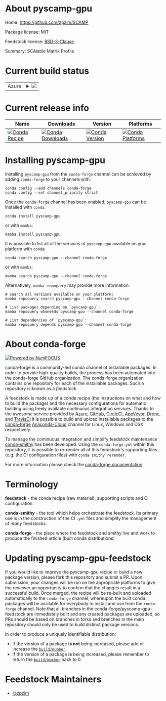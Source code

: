 About pyscamp-gpu
=================

Home: https://github.com/zpzim/SCAMP

Package license: MIT

Feedstock license: [BSD-3-Clause](https://github.com/conda-forge/pyscamp-gpu-feedstock/blob/main/LICENSE.txt)

Summary: SCAlable Matrix Profile

Current build status
====================


<table>
    
  <tr>
    <td>Azure</td>
    <td>
      <details>
        <summary>
          <a href="https://dev.azure.com/conda-forge/feedstock-builds/_build/latest?definitionId=16418&branchName=main">
            <img src="https://dev.azure.com/conda-forge/feedstock-builds/_apis/build/status/pyscamp-gpu-feedstock?branchName=main">
          </a>
        </summary>
        <table>
          <thead><tr><th>Variant</th><th>Status</th></tr></thead>
          <tbody><tr>
              <td>linux_64_c_compiler_version10cuda_compiler_version11.1cxx_compiler_version10numpy1.19python3.7.____cpython</td>
              <td>
                <a href="https://dev.azure.com/conda-forge/feedstock-builds/_build/latest?definitionId=16418&branchName=main">
                  <img src="https://dev.azure.com/conda-forge/feedstock-builds/_apis/build/status/pyscamp-gpu-feedstock?branchName=main&jobName=linux&configuration=linux_64_c_compiler_version10cuda_compiler_version11.1cxx_compiler_version10numpy1.19python3.7.____cpython" alt="variant">
                </a>
              </td>
            </tr><tr>
              <td>linux_64_c_compiler_version10cuda_compiler_version11.1cxx_compiler_version10numpy1.19python3.8.____73_pypy</td>
              <td>
                <a href="https://dev.azure.com/conda-forge/feedstock-builds/_build/latest?definitionId=16418&branchName=main">
                  <img src="https://dev.azure.com/conda-forge/feedstock-builds/_apis/build/status/pyscamp-gpu-feedstock?branchName=main&jobName=linux&configuration=linux_64_c_compiler_version10cuda_compiler_version11.1cxx_compiler_version10numpy1.19python3.8.____73_pypy" alt="variant">
                </a>
              </td>
            </tr><tr>
              <td>linux_64_c_compiler_version10cuda_compiler_version11.1cxx_compiler_version10numpy1.19python3.8.____cpython</td>
              <td>
                <a href="https://dev.azure.com/conda-forge/feedstock-builds/_build/latest?definitionId=16418&branchName=main">
                  <img src="https://dev.azure.com/conda-forge/feedstock-builds/_apis/build/status/pyscamp-gpu-feedstock?branchName=main&jobName=linux&configuration=linux_64_c_compiler_version10cuda_compiler_version11.1cxx_compiler_version10numpy1.19python3.8.____cpython" alt="variant">
                </a>
              </td>
            </tr><tr>
              <td>linux_64_c_compiler_version10cuda_compiler_version11.1cxx_compiler_version10numpy1.19python3.9.____73_pypy</td>
              <td>
                <a href="https://dev.azure.com/conda-forge/feedstock-builds/_build/latest?definitionId=16418&branchName=main">
                  <img src="https://dev.azure.com/conda-forge/feedstock-builds/_apis/build/status/pyscamp-gpu-feedstock?branchName=main&jobName=linux&configuration=linux_64_c_compiler_version10cuda_compiler_version11.1cxx_compiler_version10numpy1.19python3.9.____73_pypy" alt="variant">
                </a>
              </td>
            </tr><tr>
              <td>linux_64_c_compiler_version10cuda_compiler_version11.1cxx_compiler_version10numpy1.19python3.9.____cpython</td>
              <td>
                <a href="https://dev.azure.com/conda-forge/feedstock-builds/_build/latest?definitionId=16418&branchName=main">
                  <img src="https://dev.azure.com/conda-forge/feedstock-builds/_apis/build/status/pyscamp-gpu-feedstock?branchName=main&jobName=linux&configuration=linux_64_c_compiler_version10cuda_compiler_version11.1cxx_compiler_version10numpy1.19python3.9.____cpython" alt="variant">
                </a>
              </td>
            </tr><tr>
              <td>linux_64_c_compiler_version10cuda_compiler_version11.1cxx_compiler_version10numpy1.21python3.10.____cpython</td>
              <td>
                <a href="https://dev.azure.com/conda-forge/feedstock-builds/_build/latest?definitionId=16418&branchName=main">
                  <img src="https://dev.azure.com/conda-forge/feedstock-builds/_apis/build/status/pyscamp-gpu-feedstock?branchName=main&jobName=linux&configuration=linux_64_c_compiler_version10cuda_compiler_version11.1cxx_compiler_version10numpy1.21python3.10.____cpython" alt="variant">
                </a>
              </td>
            </tr><tr>
              <td>linux_64_c_compiler_version10cuda_compiler_version11.2cxx_compiler_version10numpy1.19python3.7.____cpython</td>
              <td>
                <a href="https://dev.azure.com/conda-forge/feedstock-builds/_build/latest?definitionId=16418&branchName=main">
                  <img src="https://dev.azure.com/conda-forge/feedstock-builds/_apis/build/status/pyscamp-gpu-feedstock?branchName=main&jobName=linux&configuration=linux_64_c_compiler_version10cuda_compiler_version11.2cxx_compiler_version10numpy1.19python3.7.____cpython" alt="variant">
                </a>
              </td>
            </tr><tr>
              <td>linux_64_c_compiler_version10cuda_compiler_version11.2cxx_compiler_version10numpy1.19python3.8.____73_pypy</td>
              <td>
                <a href="https://dev.azure.com/conda-forge/feedstock-builds/_build/latest?definitionId=16418&branchName=main">
                  <img src="https://dev.azure.com/conda-forge/feedstock-builds/_apis/build/status/pyscamp-gpu-feedstock?branchName=main&jobName=linux&configuration=linux_64_c_compiler_version10cuda_compiler_version11.2cxx_compiler_version10numpy1.19python3.8.____73_pypy" alt="variant">
                </a>
              </td>
            </tr><tr>
              <td>linux_64_c_compiler_version10cuda_compiler_version11.2cxx_compiler_version10numpy1.19python3.8.____cpython</td>
              <td>
                <a href="https://dev.azure.com/conda-forge/feedstock-builds/_build/latest?definitionId=16418&branchName=main">
                  <img src="https://dev.azure.com/conda-forge/feedstock-builds/_apis/build/status/pyscamp-gpu-feedstock?branchName=main&jobName=linux&configuration=linux_64_c_compiler_version10cuda_compiler_version11.2cxx_compiler_version10numpy1.19python3.8.____cpython" alt="variant">
                </a>
              </td>
            </tr><tr>
              <td>linux_64_c_compiler_version10cuda_compiler_version11.2cxx_compiler_version10numpy1.19python3.9.____73_pypy</td>
              <td>
                <a href="https://dev.azure.com/conda-forge/feedstock-builds/_build/latest?definitionId=16418&branchName=main">
                  <img src="https://dev.azure.com/conda-forge/feedstock-builds/_apis/build/status/pyscamp-gpu-feedstock?branchName=main&jobName=linux&configuration=linux_64_c_compiler_version10cuda_compiler_version11.2cxx_compiler_version10numpy1.19python3.9.____73_pypy" alt="variant">
                </a>
              </td>
            </tr><tr>
              <td>linux_64_c_compiler_version10cuda_compiler_version11.2cxx_compiler_version10numpy1.19python3.9.____cpython</td>
              <td>
                <a href="https://dev.azure.com/conda-forge/feedstock-builds/_build/latest?definitionId=16418&branchName=main">
                  <img src="https://dev.azure.com/conda-forge/feedstock-builds/_apis/build/status/pyscamp-gpu-feedstock?branchName=main&jobName=linux&configuration=linux_64_c_compiler_version10cuda_compiler_version11.2cxx_compiler_version10numpy1.19python3.9.____cpython" alt="variant">
                </a>
              </td>
            </tr><tr>
              <td>linux_64_c_compiler_version10cuda_compiler_version11.2cxx_compiler_version10numpy1.21python3.10.____cpython</td>
              <td>
                <a href="https://dev.azure.com/conda-forge/feedstock-builds/_build/latest?definitionId=16418&branchName=main">
                  <img src="https://dev.azure.com/conda-forge/feedstock-builds/_apis/build/status/pyscamp-gpu-feedstock?branchName=main&jobName=linux&configuration=linux_64_c_compiler_version10cuda_compiler_version11.2cxx_compiler_version10numpy1.21python3.10.____cpython" alt="variant">
                </a>
              </td>
            </tr><tr>
              <td>linux_64_c_compiler_version9cuda_compiler_version11.0cxx_compiler_version9numpy1.19python3.7.____cpython</td>
              <td>
                <a href="https://dev.azure.com/conda-forge/feedstock-builds/_build/latest?definitionId=16418&branchName=main">
                  <img src="https://dev.azure.com/conda-forge/feedstock-builds/_apis/build/status/pyscamp-gpu-feedstock?branchName=main&jobName=linux&configuration=linux_64_c_compiler_version9cuda_compiler_version11.0cxx_compiler_version9numpy1.19python3.7.____cpython" alt="variant">
                </a>
              </td>
            </tr><tr>
              <td>linux_64_c_compiler_version9cuda_compiler_version11.0cxx_compiler_version9numpy1.19python3.8.____73_pypy</td>
              <td>
                <a href="https://dev.azure.com/conda-forge/feedstock-builds/_build/latest?definitionId=16418&branchName=main">
                  <img src="https://dev.azure.com/conda-forge/feedstock-builds/_apis/build/status/pyscamp-gpu-feedstock?branchName=main&jobName=linux&configuration=linux_64_c_compiler_version9cuda_compiler_version11.0cxx_compiler_version9numpy1.19python3.8.____73_pypy" alt="variant">
                </a>
              </td>
            </tr><tr>
              <td>linux_64_c_compiler_version9cuda_compiler_version11.0cxx_compiler_version9numpy1.19python3.8.____cpython</td>
              <td>
                <a href="https://dev.azure.com/conda-forge/feedstock-builds/_build/latest?definitionId=16418&branchName=main">
                  <img src="https://dev.azure.com/conda-forge/feedstock-builds/_apis/build/status/pyscamp-gpu-feedstock?branchName=main&jobName=linux&configuration=linux_64_c_compiler_version9cuda_compiler_version11.0cxx_compiler_version9numpy1.19python3.8.____cpython" alt="variant">
                </a>
              </td>
            </tr><tr>
              <td>linux_64_c_compiler_version9cuda_compiler_version11.0cxx_compiler_version9numpy1.19python3.9.____73_pypy</td>
              <td>
                <a href="https://dev.azure.com/conda-forge/feedstock-builds/_build/latest?definitionId=16418&branchName=main">
                  <img src="https://dev.azure.com/conda-forge/feedstock-builds/_apis/build/status/pyscamp-gpu-feedstock?branchName=main&jobName=linux&configuration=linux_64_c_compiler_version9cuda_compiler_version11.0cxx_compiler_version9numpy1.19python3.9.____73_pypy" alt="variant">
                </a>
              </td>
            </tr><tr>
              <td>linux_64_c_compiler_version9cuda_compiler_version11.0cxx_compiler_version9numpy1.19python3.9.____cpython</td>
              <td>
                <a href="https://dev.azure.com/conda-forge/feedstock-builds/_build/latest?definitionId=16418&branchName=main">
                  <img src="https://dev.azure.com/conda-forge/feedstock-builds/_apis/build/status/pyscamp-gpu-feedstock?branchName=main&jobName=linux&configuration=linux_64_c_compiler_version9cuda_compiler_version11.0cxx_compiler_version9numpy1.19python3.9.____cpython" alt="variant">
                </a>
              </td>
            </tr><tr>
              <td>linux_64_c_compiler_version9cuda_compiler_version11.0cxx_compiler_version9numpy1.21python3.10.____cpython</td>
              <td>
                <a href="https://dev.azure.com/conda-forge/feedstock-builds/_build/latest?definitionId=16418&branchName=main">
                  <img src="https://dev.azure.com/conda-forge/feedstock-builds/_apis/build/status/pyscamp-gpu-feedstock?branchName=main&jobName=linux&configuration=linux_64_c_compiler_version9cuda_compiler_version11.0cxx_compiler_version9numpy1.21python3.10.____cpython" alt="variant">
                </a>
              </td>
            </tr><tr>
              <td>win_64_cuda_compiler_version11.0numpy1.19python3.7.____cpython</td>
              <td>
                <a href="https://dev.azure.com/conda-forge/feedstock-builds/_build/latest?definitionId=16418&branchName=main">
                  <img src="https://dev.azure.com/conda-forge/feedstock-builds/_apis/build/status/pyscamp-gpu-feedstock?branchName=main&jobName=win&configuration=win_64_cuda_compiler_version11.0numpy1.19python3.7.____cpython" alt="variant">
                </a>
              </td>
            </tr><tr>
              <td>win_64_cuda_compiler_version11.0numpy1.19python3.8.____73_pypy</td>
              <td>
                <a href="https://dev.azure.com/conda-forge/feedstock-builds/_build/latest?definitionId=16418&branchName=main">
                  <img src="https://dev.azure.com/conda-forge/feedstock-builds/_apis/build/status/pyscamp-gpu-feedstock?branchName=main&jobName=win&configuration=win_64_cuda_compiler_version11.0numpy1.19python3.8.____73_pypy" alt="variant">
                </a>
              </td>
            </tr><tr>
              <td>win_64_cuda_compiler_version11.0numpy1.19python3.8.____cpython</td>
              <td>
                <a href="https://dev.azure.com/conda-forge/feedstock-builds/_build/latest?definitionId=16418&branchName=main">
                  <img src="https://dev.azure.com/conda-forge/feedstock-builds/_apis/build/status/pyscamp-gpu-feedstock?branchName=main&jobName=win&configuration=win_64_cuda_compiler_version11.0numpy1.19python3.8.____cpython" alt="variant">
                </a>
              </td>
            </tr><tr>
              <td>win_64_cuda_compiler_version11.0numpy1.19python3.9.____73_pypy</td>
              <td>
                <a href="https://dev.azure.com/conda-forge/feedstock-builds/_build/latest?definitionId=16418&branchName=main">
                  <img src="https://dev.azure.com/conda-forge/feedstock-builds/_apis/build/status/pyscamp-gpu-feedstock?branchName=main&jobName=win&configuration=win_64_cuda_compiler_version11.0numpy1.19python3.9.____73_pypy" alt="variant">
                </a>
              </td>
            </tr><tr>
              <td>win_64_cuda_compiler_version11.0numpy1.19python3.9.____cpython</td>
              <td>
                <a href="https://dev.azure.com/conda-forge/feedstock-builds/_build/latest?definitionId=16418&branchName=main">
                  <img src="https://dev.azure.com/conda-forge/feedstock-builds/_apis/build/status/pyscamp-gpu-feedstock?branchName=main&jobName=win&configuration=win_64_cuda_compiler_version11.0numpy1.19python3.9.____cpython" alt="variant">
                </a>
              </td>
            </tr><tr>
              <td>win_64_cuda_compiler_version11.0numpy1.21python3.10.____cpython</td>
              <td>
                <a href="https://dev.azure.com/conda-forge/feedstock-builds/_build/latest?definitionId=16418&branchName=main">
                  <img src="https://dev.azure.com/conda-forge/feedstock-builds/_apis/build/status/pyscamp-gpu-feedstock?branchName=main&jobName=win&configuration=win_64_cuda_compiler_version11.0numpy1.21python3.10.____cpython" alt="variant">
                </a>
              </td>
            </tr><tr>
              <td>win_64_cuda_compiler_version11.1numpy1.19python3.7.____cpython</td>
              <td>
                <a href="https://dev.azure.com/conda-forge/feedstock-builds/_build/latest?definitionId=16418&branchName=main">
                  <img src="https://dev.azure.com/conda-forge/feedstock-builds/_apis/build/status/pyscamp-gpu-feedstock?branchName=main&jobName=win&configuration=win_64_cuda_compiler_version11.1numpy1.19python3.7.____cpython" alt="variant">
                </a>
              </td>
            </tr><tr>
              <td>win_64_cuda_compiler_version11.1numpy1.19python3.8.____73_pypy</td>
              <td>
                <a href="https://dev.azure.com/conda-forge/feedstock-builds/_build/latest?definitionId=16418&branchName=main">
                  <img src="https://dev.azure.com/conda-forge/feedstock-builds/_apis/build/status/pyscamp-gpu-feedstock?branchName=main&jobName=win&configuration=win_64_cuda_compiler_version11.1numpy1.19python3.8.____73_pypy" alt="variant">
                </a>
              </td>
            </tr><tr>
              <td>win_64_cuda_compiler_version11.1numpy1.19python3.8.____cpython</td>
              <td>
                <a href="https://dev.azure.com/conda-forge/feedstock-builds/_build/latest?definitionId=16418&branchName=main">
                  <img src="https://dev.azure.com/conda-forge/feedstock-builds/_apis/build/status/pyscamp-gpu-feedstock?branchName=main&jobName=win&configuration=win_64_cuda_compiler_version11.1numpy1.19python3.8.____cpython" alt="variant">
                </a>
              </td>
            </tr><tr>
              <td>win_64_cuda_compiler_version11.1numpy1.19python3.9.____73_pypy</td>
              <td>
                <a href="https://dev.azure.com/conda-forge/feedstock-builds/_build/latest?definitionId=16418&branchName=main">
                  <img src="https://dev.azure.com/conda-forge/feedstock-builds/_apis/build/status/pyscamp-gpu-feedstock?branchName=main&jobName=win&configuration=win_64_cuda_compiler_version11.1numpy1.19python3.9.____73_pypy" alt="variant">
                </a>
              </td>
            </tr><tr>
              <td>win_64_cuda_compiler_version11.1numpy1.19python3.9.____cpython</td>
              <td>
                <a href="https://dev.azure.com/conda-forge/feedstock-builds/_build/latest?definitionId=16418&branchName=main">
                  <img src="https://dev.azure.com/conda-forge/feedstock-builds/_apis/build/status/pyscamp-gpu-feedstock?branchName=main&jobName=win&configuration=win_64_cuda_compiler_version11.1numpy1.19python3.9.____cpython" alt="variant">
                </a>
              </td>
            </tr><tr>
              <td>win_64_cuda_compiler_version11.1numpy1.21python3.10.____cpython</td>
              <td>
                <a href="https://dev.azure.com/conda-forge/feedstock-builds/_build/latest?definitionId=16418&branchName=main">
                  <img src="https://dev.azure.com/conda-forge/feedstock-builds/_apis/build/status/pyscamp-gpu-feedstock?branchName=main&jobName=win&configuration=win_64_cuda_compiler_version11.1numpy1.21python3.10.____cpython" alt="variant">
                </a>
              </td>
            </tr><tr>
              <td>win_64_cuda_compiler_version11.2numpy1.19python3.7.____cpython</td>
              <td>
                <a href="https://dev.azure.com/conda-forge/feedstock-builds/_build/latest?definitionId=16418&branchName=main">
                  <img src="https://dev.azure.com/conda-forge/feedstock-builds/_apis/build/status/pyscamp-gpu-feedstock?branchName=main&jobName=win&configuration=win_64_cuda_compiler_version11.2numpy1.19python3.7.____cpython" alt="variant">
                </a>
              </td>
            </tr><tr>
              <td>win_64_cuda_compiler_version11.2numpy1.19python3.8.____73_pypy</td>
              <td>
                <a href="https://dev.azure.com/conda-forge/feedstock-builds/_build/latest?definitionId=16418&branchName=main">
                  <img src="https://dev.azure.com/conda-forge/feedstock-builds/_apis/build/status/pyscamp-gpu-feedstock?branchName=main&jobName=win&configuration=win_64_cuda_compiler_version11.2numpy1.19python3.8.____73_pypy" alt="variant">
                </a>
              </td>
            </tr><tr>
              <td>win_64_cuda_compiler_version11.2numpy1.19python3.8.____cpython</td>
              <td>
                <a href="https://dev.azure.com/conda-forge/feedstock-builds/_build/latest?definitionId=16418&branchName=main">
                  <img src="https://dev.azure.com/conda-forge/feedstock-builds/_apis/build/status/pyscamp-gpu-feedstock?branchName=main&jobName=win&configuration=win_64_cuda_compiler_version11.2numpy1.19python3.8.____cpython" alt="variant">
                </a>
              </td>
            </tr><tr>
              <td>win_64_cuda_compiler_version11.2numpy1.19python3.9.____73_pypy</td>
              <td>
                <a href="https://dev.azure.com/conda-forge/feedstock-builds/_build/latest?definitionId=16418&branchName=main">
                  <img src="https://dev.azure.com/conda-forge/feedstock-builds/_apis/build/status/pyscamp-gpu-feedstock?branchName=main&jobName=win&configuration=win_64_cuda_compiler_version11.2numpy1.19python3.9.____73_pypy" alt="variant">
                </a>
              </td>
            </tr><tr>
              <td>win_64_cuda_compiler_version11.2numpy1.19python3.9.____cpython</td>
              <td>
                <a href="https://dev.azure.com/conda-forge/feedstock-builds/_build/latest?definitionId=16418&branchName=main">
                  <img src="https://dev.azure.com/conda-forge/feedstock-builds/_apis/build/status/pyscamp-gpu-feedstock?branchName=main&jobName=win&configuration=win_64_cuda_compiler_version11.2numpy1.19python3.9.____cpython" alt="variant">
                </a>
              </td>
            </tr><tr>
              <td>win_64_cuda_compiler_version11.2numpy1.21python3.10.____cpython</td>
              <td>
                <a href="https://dev.azure.com/conda-forge/feedstock-builds/_build/latest?definitionId=16418&branchName=main">
                  <img src="https://dev.azure.com/conda-forge/feedstock-builds/_apis/build/status/pyscamp-gpu-feedstock?branchName=main&jobName=win&configuration=win_64_cuda_compiler_version11.2numpy1.21python3.10.____cpython" alt="variant">
                </a>
              </td>
            </tr>
          </tbody>
        </table>
      </details>
    </td>
  </tr>
</table>

Current release info
====================

| Name | Downloads | Version | Platforms |
| --- | --- | --- | --- |
| [![Conda Recipe](https://img.shields.io/badge/recipe-pyscamp--gpu-green.svg)](https://anaconda.org/conda-forge/pyscamp-gpu) | [![Conda Downloads](https://img.shields.io/conda/dn/conda-forge/pyscamp-gpu.svg)](https://anaconda.org/conda-forge/pyscamp-gpu) | [![Conda Version](https://img.shields.io/conda/vn/conda-forge/pyscamp-gpu.svg)](https://anaconda.org/conda-forge/pyscamp-gpu) | [![Conda Platforms](https://img.shields.io/conda/pn/conda-forge/pyscamp-gpu.svg)](https://anaconda.org/conda-forge/pyscamp-gpu) |

Installing pyscamp-gpu
======================

Installing `pyscamp-gpu` from the `conda-forge` channel can be achieved by adding `conda-forge` to your channels with:

```
conda config --add channels conda-forge
conda config --set channel_priority strict
```

Once the `conda-forge` channel has been enabled, `pyscamp-gpu` can be installed with `conda`:

```
conda install pyscamp-gpu
```

or with `mamba`:

```
mamba install pyscamp-gpu
```

It is possible to list all of the versions of `pyscamp-gpu` available on your platform with `conda`:

```
conda search pyscamp-gpu --channel conda-forge
```

or with `mamba`:

```
mamba search pyscamp-gpu --channel conda-forge
```

Alternatively, `mamba repoquery` may provide more information:

```
# Search all versions available on your platform:
mamba repoquery search pyscamp-gpu --channel conda-forge

# List packages depending on `pyscamp-gpu`:
mamba repoquery whoneeds pyscamp-gpu --channel conda-forge

# List dependencies of `pyscamp-gpu`:
mamba repoquery depends pyscamp-gpu --channel conda-forge
```


About conda-forge
=================

[![Powered by
NumFOCUS](https://img.shields.io/badge/powered%20by-NumFOCUS-orange.svg?style=flat&colorA=E1523D&colorB=007D8A)](https://numfocus.org)

conda-forge is a community-led conda channel of installable packages.
In order to provide high-quality builds, the process has been automated into the
conda-forge GitHub organization. The conda-forge organization contains one repository
for each of the installable packages. Such a repository is known as a *feedstock*.

A feedstock is made up of a conda recipe (the instructions on what and how to build
the package) and the necessary configurations for automatic building using freely
available continuous integration services. Thanks to the awesome service provided by
[Azure](https://azure.microsoft.com/en-us/services/devops/), [GitHub](https://github.com/),
[CircleCI](https://circleci.com/), [AppVeyor](https://www.appveyor.com/),
[Drone](https://cloud.drone.io/welcome), and [TravisCI](https://travis-ci.com/)
it is possible to build and upload installable packages to the
[conda-forge](https://anaconda.org/conda-forge) [Anaconda-Cloud](https://anaconda.org/)
channel for Linux, Windows and OSX respectively.

To manage the continuous integration and simplify feedstock maintenance
[conda-smithy](https://github.com/conda-forge/conda-smithy) has been developed.
Using the ``conda-forge.yml`` within this repository, it is possible to re-render all of
this feedstock's supporting files (e.g. the CI configuration files) with ``conda smithy rerender``.

For more information please check the [conda-forge documentation](https://conda-forge.org/docs/).

Terminology
===========

**feedstock** - the conda recipe (raw material), supporting scripts and CI configuration.

**conda-smithy** - the tool which helps orchestrate the feedstock.
                   Its primary use is in the construction of the CI ``.yml`` files
                   and simplify the management of *many* feedstocks.

**conda-forge** - the place where the feedstock and smithy live and work to
                  produce the finished article (built conda distributions)


Updating pyscamp-gpu-feedstock
==============================

If you would like to improve the pyscamp-gpu recipe or build a new
package version, please fork this repository and submit a PR. Upon submission,
your changes will be run on the appropriate platforms to give the reviewer an
opportunity to confirm that the changes result in a successful build. Once
merged, the recipe will be re-built and uploaded automatically to the
`conda-forge` channel, whereupon the built conda packages will be available for
everybody to install and use from the `conda-forge` channel.
Note that all branches in the conda-forge/pyscamp-gpu-feedstock are
immediately built and any created packages are uploaded, so PRs should be based
on branches in forks and branches in the main repository should only be used to
build distinct package versions.

In order to produce a uniquely identifiable distribution:
 * If the version of a package **is not** being increased, please add or increase
   the [``build/number``](https://docs.conda.io/projects/conda-build/en/latest/resources/define-metadata.html#build-number-and-string).
 * If the version of a package **is** being increased, please remember to return
   the [``build/number``](https://docs.conda.io/projects/conda-build/en/latest/resources/define-metadata.html#build-number-and-string)
   back to 0.

Feedstock Maintainers
=====================

* [@zpzim](https://github.com/zpzim/)


